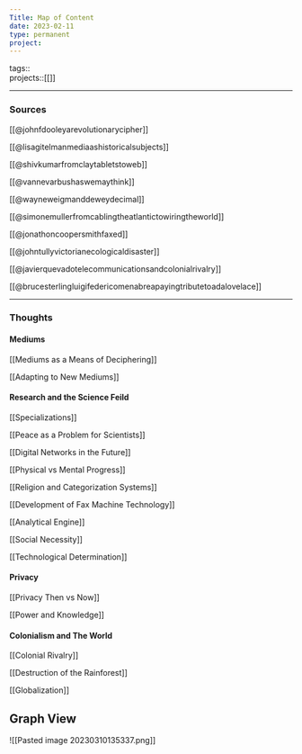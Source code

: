 ```yaml
---
Title: Map of Content
date: 2023-02-11
type: permanent
project:
---
```

tags::  
projects::[[]]

--- 
### Sources

[[@johnfdooleyarevolutionarycipher]]

[[@lisagitelmanmediaashistoricalsubjects]]

[[@shivkumarfromclaytabletstoweb]]

[[@vannevarbushaswemaythink]]

[[@wayneweigmanddeweydecimal]]

[[@simonemullerfromcablingtheatlantictowiringtheworld]]

[[@jonathoncoopersmithfaxed]]

[[@johntullyvictorianecologicaldisaster]]

[[@javierquevadotelecommunicationsandcolonialrivalry]]

[[@brucesterlingluigifedericomenabreapayingtributetoadalovelace]]

--- 
### Thoughts 


#### Mediums

[[Mediums as a Means of Deciphering]]

[[Adapting to New Mediums]]

#### Research and the Science Feild

[[Specializations]]

[[Peace as a Problem for Scientists]]

[[Digital Networks in the Future]]

[[Physical vs Mental Progress]]

[[Religion and Categorization Systems]]

[[Development of Fax Machine Technology]]

[[Analytical Engine]]

[[Social Necessity]]

[[Technological Determination]]

#### Privacy

[[Privacy Then vs Now]]

[[Power and Knowledge]]

#### Colonialism and The World

[[Colonial Rivalry]]

[[Destruction of the Rainforest]]

[[Globalization]]



## Graph View

![[Pasted image 20230310135337.png]]








